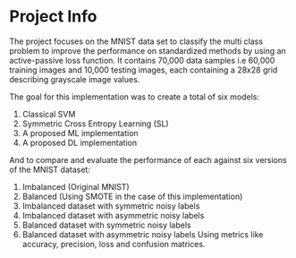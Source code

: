 # Project Info
The project focuses on the MNIST data set to classify the multi class problem to improve the
performance on standardized methods by using an active-passive loss function. It contains
70,000 data samples i.e 60,000 training images and 10,000 testing images, each containing a
28x28 grid describing grayscale image values.

The goal for this implementation was to create a total of six models:
1. Classical SVM
2. Symmetric Cross Entropy Learning (SL)
3. A proposed ML implementation
4. A proposed DL implementation

And to compare and evaluate the performance of each against six versions of the
MNIST dataset:
1. Imbalanced (Original MNIST)
2. Balanced (Using SMOTE in the case of this implementation)
3. Imbalanced dataset with symmetric noisy labels
4. Imbalanced dataset with asymmetric noisy labels
5. Balanced dataset with symmetric noisy labels
6. Balanced dataset with asymmetric noisy labels
Using metrics like accuracy, precision, loss and confusion matrices.
